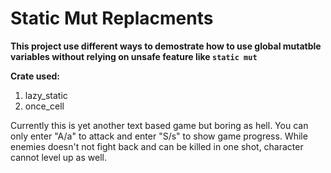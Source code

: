 # Static Mut Replacments

**This project use different ways to demostrate how to use global mutatble variables without relying on unsafe feature like `static mut`**

**Crate used:**
1. lazy_static
2. once_cell

Currently this is yet another text based game but boring as hell. You can only enter "A/a" to attack and enter "S/s" to show game progress.
While enemies doesn't not fight back and can be killed in one shot, character cannot level up as well.